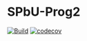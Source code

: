 # SPbU-Prog2
[![Build](https://github.com/GolrovKirill/SPbU-Prog2/actions/workflows/ci.yml/badge.svg?branch=main&event=push)](https://github.com/GolrovKirill/SPbU-Prog2/actions/workflows/ci.yml)
[![codecov](https://codecov.io/gh/GolrovKirill/SPbU-Prog2/branch/main/graph/badge.svg?token=JI4ULT3VMR)](https://codecov.io/gh/GolrovKirill/SPbU-Prog2)
